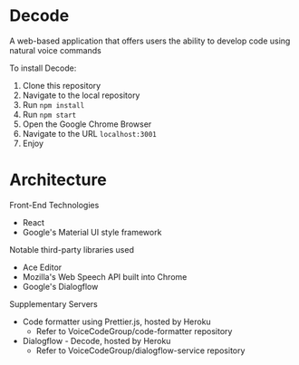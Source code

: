 # Decode
A web-based application that offers users the ability to develop code using natural voice commands

To install Decode:
1. Clone this repository
2. Navigate to the local repository
3. Run `npm install`
4. Run `npm start`
5. Open the Google Chrome Browser
6. Navigate to the URL `localhost:3001`
7. Enjoy

# Architecture
Front-End Technologies
- React
- Google's Material UI style framework

Notable third-party libraries used
- Ace Editor
- Mozilla's Web Speech API built into Chrome
- Google's Dialogflow

Supplementary Servers
- Code formatter using Prettier.js, hosted by Heroku
  - Refer to VoiceCodeGroup/code-formatter repository 
- Dialogflow - Decode, hosted by Heroku
  - Refer to VoiceCodeGroup/dialogflow-service repository

